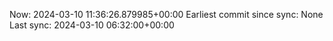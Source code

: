 Now: 2024-03-10 11:36:26.879985+00:00 Earliest commit since sync: None Last sync: 2024-03-10 06:32:00+00:00
